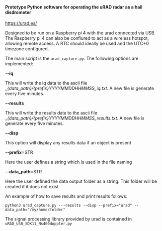 
#### Prototype Python software for operating the uRAD radar as a hail disdrometer

https://urad.es/

Designed to be run on a Raspberry pi 4 with the urad connected via USB. The Raspberry pi 4 can also be confiured to act as a wireless hotspot, allowing remote access. A RTC should ideally be used and the UTC+0 timezone configured.

The main script is the `urad_capture.py`.
The following options are implemented:

**--iq** 

This will write the iq data to the ascii file __{data_path}/{prefix}_YYYYMMDDHHMMSS_iq.txt__. A new file is generate every five minutes.

**--results** 

This will write the results data to the ascii file __{data_path}/{prefix}_YYYYMMDDHHMMSS_results.txt__. A new file is generate every five minutes.

**--disp**  

This option will display any results data if an object is present

**--prefix**=STR 

Here the user defines a string which is used in the file naming

**--data_path**=STR

Here the user defined the data output folder as a string. This folder will be created if it does not exist

An example of how to save results and print results follows:

`python3 urad_capture.py ---results --disp --prefix="urad" --data_path="/my/home/folder"`

The signal processing library provided by urad is contained in `uRAD_USB_SDK11_Ns400doppler.py`

